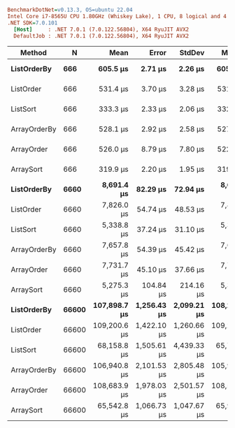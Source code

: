 ``` ini

BenchmarkDotNet=v0.13.3, OS=ubuntu 22.04
Intel Core i7-8565U CPU 1.80GHz (Whiskey Lake), 1 CPU, 8 logical and 4 physical cores
.NET SDK=7.0.101
  [Host]     : .NET 7.0.1 (7.0.122.56804), X64 RyuJIT AVX2
  DefaultJob : .NET 7.0.1 (7.0.122.56804), X64 RyuJIT AVX2


```
|       Method |     N |         Mean |       Error |      StdDev |       Median |   Allocated |
|------------- |------ |-------------:|------------:|------------:|-------------:|------------:|
|  **ListOrderBy** |   **666** |     **605.5 μs** |     **2.71 μs** |     **2.26 μs** |     **605.8 μs** |   **165.95 KB** |
|    ListOrder |   666 |     531.4 μs |     3.70 μs |     3.28 μs |     531.3 μs |   160.73 KB |
|     ListSort |   666 |     333.3 μs |     2.33 μs |     2.06 μs |     332.9 μs |   107.91 KB |
| ArrayOrderBy |   666 |     528.1 μs |     2.92 μs |     2.58 μs |     527.6 μs |   165.95 KB |
|   ArrayOrder |   666 |     526.0 μs |     8.79 μs |     7.80 μs |     522.8 μs |   160.73 KB |
|    ArraySort |   666 |     319.9 μs |     2.20 μs |     1.95 μs |     319.3 μs |   107.91 KB |
|  **ListOrderBy** |  **6660** |   **8,691.4 μs** |    **82.29 μs** |    **72.94 μs** |   **8,683.8 μs** |     **2339 KB** |
|    ListOrder |  6660 |   7,826.0 μs |    54.74 μs |    48.53 μs |   7,803.5 μs |  2286.94 KB |
|     ListSort |  6660 |   5,338.8 μs |    37.24 μs |    31.10 μs |   5,343.1 μs |  1549.16 KB |
| ArrayOrderBy |  6660 |   7,657.8 μs |    54.39 μs |    45.42 μs |   7,642.7 μs |  2338.99 KB |
|   ArrayOrder |  6660 |   7,731.7 μs |    45.10 μs |    37.66 μs |   7,715.9 μs |  2286.94 KB |
|    ArraySort |  6660 |   5,275.3 μs |   104.84 μs |   214.16 μs |   5,351.4 μs |  1549.16 KB |
|  **ListOrderBy** | **66600** | **107,898.7 μs** | **1,256.43 μs** | **2,099.21 μs** | **108,257.1 μs** | **30672.69 KB** |
|    ListOrder | 66600 | 109,200.6 μs | 1,422.10 μs | 1,260.66 μs | 109,299.3 μs | 30152.35 KB |
|     ListSort | 66600 |  68,158.8 μs | 1,505.61 μs | 4,439.33 μs |  65,722.0 μs | 20196.58 KB |
| ArrayOrderBy | 66600 | 106,940.8 μs | 2,101.53 μs | 2,805.48 μs | 105,973.8 μs | 30672.69 KB |
|   ArrayOrder | 66600 | 108,683.9 μs | 1,978.03 μs | 2,501.57 μs | 108,512.8 μs | 30152.35 KB |
|    ArraySort | 66600 |  65,542.8 μs | 1,066.73 μs | 1,047.67 μs |  65,901.7 μs | 20196.58 KB |

